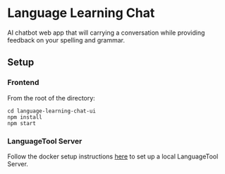 # Language Learning Chat
AI chatbot web app that will carrying a conversation while providing feedback on your spelling and grammar.

## Setup
### Frontend
From the root of the directory:
```
cd language-learning-chat-ui
npm install
npm start
```
### LanguageTool Server
Follow the docker setup instructions [here](https://hub.docker.com/r/silviof/docker-languagetool) to set up a local LanguageTool Server.

